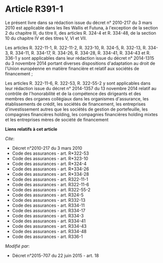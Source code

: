 # Article R391-1

Le présent livre dans sa rédaction issue du décret n° 2010-217 du 3 mars 2010 est applicable dans les îles Wallis et Futuna,
à l'exception de la section 2 du chapitre III, du titre II, des articles R. 324-4 et R. 334-48, de la section 10 du chapitre
IV et des titres V, VI et VII. 

Les articles R. 322-11-1, R. 322-11-2, 
R. 323-10, 
R. 324-5, 
R. 332-13, R. 334-3, 
R. 334-11, R. 334-17, R. 334-26, 
R. 334-28, R. 334-41, R. 334-43 et R. 336-1 y sont applicables dans leur rédaction issue du décret n° 2014-1315 du 3 novembre
2014 portant diverses dispositions d'adaptation au droit de l'Union européenne en matière financière et relatif aux sociétés
de financement ; 

Les articles R. 322-11-6, 
R. 322-53, R. 322-55-2 y sont applicables dans leur rédaction issue du décret n° 2014-1357 du 13 novembre 2014 relatif au
contrôle de l'honorabilité et de la compétence des dirigeants et des membres des organes collégiaux dans les organismes
d'assurance, les établissements de crédit, les sociétés de financement, les entreprises d'investissement autres que les
sociétés de gestion de portefeuille, les compagnies financières holding, les compagnies financières holding mixtes et les
entreprises mères de société de financement

**Liens relatifs à cet article**

_Cite_:

  - Décret n°2010-217 du 3 mars 2010
  - Code des assurances - art. R*322-53
  - Code des assurances - art. R*323-10
  - Code des assurances - art. R*324-4
  - Code des assurances - art. R*334-26
  - Code des assurances - art. R*334-28
  - Code des assurances - art. R322-11-1
  - Code des assurances - art. R322-11-6
  - Code des assurances - art. R322-55-2
  - Code des assurances - art. R324-5
  - Code des assurances - art. R332-13
  - Code des assurances - art. R334-11
  - Code des assurances - art. R334-17
  - Code des assurances - art. R334-3
  - Code des assurances - art. R334-41
  - Code des assurances - art. R334-43
  - Code des assurances - art. R334-48
  - Code des assurances - art. R336-1

_Modifié par_:

  - Décret n°2015-707 du 22 juin 2015 - art. 18
